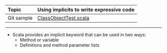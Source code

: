 | Topic | Using implicits to write expressive code |
| :--- | :--- |
| Git sample | [ClassObjectTest.scala](https://github.com/inbravo/scala-src/blob/master/src/main/scala/com/inbravo/lang/ClassObjectTest.scala) |

---

*	Scala provides an implicit keyword that can be used in two ways: 
	*	Method or variable
	*	Definitions and method parameter lists
